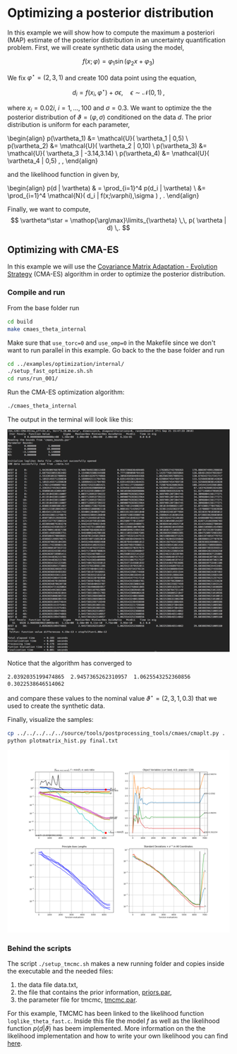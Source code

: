 # Optimizing a posterior distribution
In this example we will show how to compute the maximum a posteriori (MAP) estimate of the posterior distribution in an uncertainty quantification problem. First, we will create synthetic data using the model,

$$
f(x;\varphi) = \varphi_1 \sin(\varphi_2  x + \varphi_3 )
$$

We fix $\varphi^{\star} = (2,3,1)$ and create $100$ data point using the equation,

$$
d_i = f(x_i,\varphi^{\star}) + \sigma \epsilon, \quad \epsilon \sim \mathcal{N}(0,1) \, ,
$$

where $x_i = 0.02 i,\; i=1,\ldots,100$ and $\sigma=0.3$. We want to optimize the the posterior distribution of $\vartheta=(\varphi,\sigma)$ conditioned on the data $d$. The prior distribution is uniform for each parameter,

\begin{align}
    p(\vartheta_1) &= \mathcal{U}( \vartheta_1 | 0,5) \\
    p(\vartheta_2) &= \mathcal{U}( \vartheta_2 | 0,10) \\
	p(\vartheta_3) &= \mathcal{U}( \vartheta_3 | -3.14,3.14) \\
	p(\vartheta_4) &= \mathcal{U}( \vartheta_4 | 0,5)  \, ,
\end{align}

and the likelihood function in given by,

\begin{align}
    p(d | \vartheta) & = \prod_{i=1}^4 p(d_i | \vartheta) \\
					 &=  \prod_{i=1}^4 \mathcal{N}( d_i | f(x;\varphi),\sigma ) \, .
\end{align}


Finally, we want to compute,
$$
\vartheta^\star = \mathop{\arg\max}\limits_{\vartheta} \,\, p( \vartheta | d) \,.
$$



## Optimizing with CMA-ES
In this example we will use the [Covariance Matrix Adaptation - Evolution Strategy](https://arxiv.org/pdf/1604.00772.pdf) (CMA-ES) algorithm in order to optimize the posterior distribution.

### Compile and run

From the base folder run
```sh
cd build
make cmaes_theta_internal
```

Make sure that `use_torc=0` and `use_omp=0` in the Makefile since we don't want to run parallel in this example. Go back to the the base folder and run

```sh
cd ../examples/optimization/internal/
./setup_fast_optimize.sh.sh
cd runs/run_001/
```

Run the CMA-ES optimization algorithm:
```sh
./cmaes_theta_internal
```

The output in the terminal will look like this:

![](images/cmaes-terminal.png)

Notice that the algorithm has converged to
```
2.0392035199474865  2.9457365262310957  1.0625543252360856  0.3022538646514062
```
and compare these values to the nominal value $\vartheta^{\star} = (2,3,1,0.3)$ that we used to create the synthetic data.


Finally, visualize the samples:
```sh
cp ../../../../../source/tools/postprocessing_tools/cmaes/cmaplt.py .
python plotmatrix_hist.py final.txt
```

![](images/cmaes.png)






### Behind the scripts
The script `./setup_tmcmc.sh` makes a new running folder and copies inside the executable and the needed files:

1. the data file data.txt,
1. the file that contains the prior information, [priors.par](../developing/par_files.md#priors.par),
1. the parameter file for tmcmc, [tmcmc.par](../developing/par_files.md#tmcmc.par).

For this example, TMCMC has been linked to the likelihood function `loglike_theta_fast.c`. Inside this file the model $f$ as well as the likelihood function $p(d | \vartheta)$ has beem implemented. More information on the the likelihood implementation and how to write your own likelihood you can find [here](../developing/likelihoods.md).

